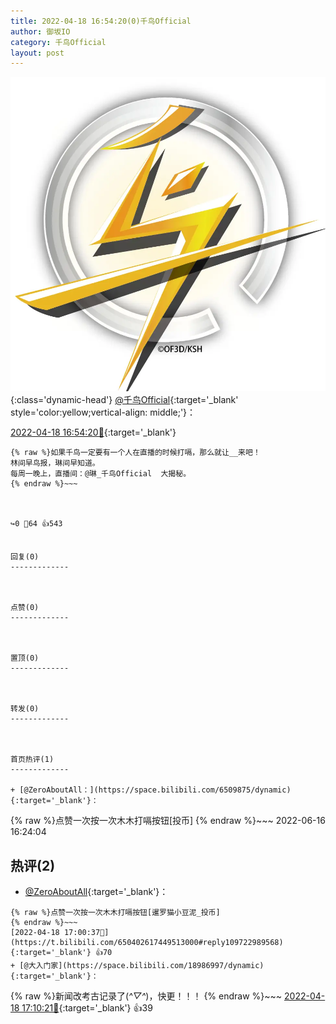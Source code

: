 ```yaml
---
title: 2022-04-18 16:54:20(0)千鸟Official
author: 御坂IO
category: 千鸟Official
layout: post
---
```


![img](/images/d7235309f85c0e1aec9d4ca9b6be983202228f8e.jpg){:class='dynamic-head'}
[@千鸟Official](https://space.bilibili.com/553771121/dynamic){:target='_blank' style='color:yellow;vertical-align: middle;'}：

[2022-04-18 16:54:20🔗](https://t.bilibili.com/650402617449513000){:target='_blank'}

~~~
{% raw %}如果千鸟一定要有一个人在直播的时候打嗝，那么就让__来吧！
林间早鸟报，琳间早知道。
每周一晚上，直播间：@琳_千鸟Official  大揭秘。
{% endraw %}~~~



↪️0 💬64 👍543


回复(0)
-------------



点赞(0)
-------------



置顶(0)
-------------



转发(0)
-------------



首页热评(1)
-------------

+ [@ZeroAboutAll：](https://space.bilibili.com/6509875/dynamic){:target='_blank'}：
~~~
{% raw %}点赞一次按一次木木打嗝按钮[投币]
{% endraw %}~~~
2022-06-16 16:24:04


热评(2)
-------------

+ [@ZeroAboutAll](https://space.bilibili.com/6509875/dynamic){:target='_blank'}：
~~~
{% raw %}点赞一次按一次木木打嗝按钮[暹罗猫小豆泥_投币]
{% endraw %}~~~
[2022-04-18 17:00:37🔗](https://t.bilibili.com/650402617449513000#reply109722989568){:target='_blank'} 👍70
+ [@大入门家](https://space.bilibili.com/18986997/dynamic){:target='_blank'}：
~~~
{% raw %}新闻改考古记录了(*^▽^*)，快更！！！
{% endraw %}~~~
[2022-04-18 17:10:21🔗](https://t.bilibili.com/650402617449513000#reply109723983536){:target='_blank'} 👍39


